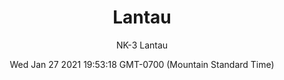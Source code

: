 ---
category: "wall-covering"
date: Wed Jan 27 2021 19:53:18 GMT-0700 (Mountain Standard Time)
description: "null"
designer: "Nissa Kauppila"
href: "https://www.areaenvironments.com/nissa-kauppila"
image_primary: "./img/NK_Lantau_Art.jpg"
image_secondary: "./img/NK_Lantau_Interior.jpg"
image_thumb: "./img/Nissa+Kauppila.png"
manufacturer: "Area Environments"
slug: "/manufacturers/area-environments/wall-covering/lantau"
slug_destination: area-environments,
subtitle: "NK-3 Lantau"
tags:
  - "area-environments"
  - "wall-covering"
title: "Lantau"
---